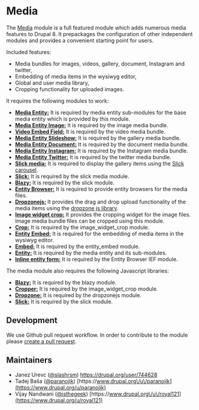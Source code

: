 # Media

The [Media](https://github.com/drupal-media/media) module is a full featured module which adds numerous media features to Drupal 8. It prepackages the configuration of other independent modules and provides a convenient starting point for users.

Included features:

* Media bundles for images, videos, gallery, document, Instagram and twitter,
* Embedding of media items in the wysiwyg editor,
* Global and user media library,
* Cropping functionality for uploaded images.

It requires the following modules to work:

* [**Media Entity:**](../media_entity/intro.md) It is required by media entity sub-modules for the base media entity which is provided by this module.
* [**Media Entity Image:**](../media_entity/image.md) It is required by the image media bundle.
* [**Video Embed Field:**](https://www.drupal.org/project/video_embed_field) It is required by the video media bundle.
* [**Media Entity Slideshow:**](../media_entity/slideshow.md) It is required by the gallery media bundle.
* [**Media Entity Document:**](../media_entity/document.md) It is required by the document media bundle.
* [**Media Entity Instagram:**](../media_entity/instagram.md) It is required by the Instagram media bundle.
* [**Media Entity Twitter:**](../media_entity/twitter.md) It is required by the twitter media bundle.
* [**Slick media:**](https://www.drupal.org/project/slick_media) It is required to display the gallery items using the [Slick carousel](http://kenwheeler.github.io/slick/).
* [**Slick:**](https://www.drupal.org/project/slick) It is required by the slick media module.
* [**Blazy:**](https://www.drupal.org/project/blazy) It is required by the slick module.
* [**Entity Browser:**](../entity_browser/intro.md) It is required to provide entity browsers for the media files.
* [**Dropzonejs:**](https://www.drupal.org/project/dropzonejs) It provides the drag and drop upload functionality of the media items using the [dropzone js library](http://www.dropzonejs.com/).
* [**Image widget crop:**](https://www.drupal.org/project/image_widget_crop) It provides the cropping widget for the image files. Image media bundle files can be cropped using this module.
* [**Crop:**](../crop/intro.md) It is required by the image\_widget\_crop module.
* [**Entity Embed:**](https://www.drupal.org/project/entity_embed) It is required for the embedding of media items in the wysiwyg editor.
* [**Embed:**](https://www.drupal.org/project/embed) It is required by the entity\_embed module.
* [**Entity:**](https://www.drupal.org/project/entity) It is required by the media entity and its sub-modules.
* [**Inline entity form:**](https://www.drupal.org/project/inline_entity_form) It is required by the Entity Browser IEF module.

The media module also requires the following Javascript libraries:

* [**Blazy:**](https://github.com/dinbror/blazy) It is required by the blazy module.
* [**Cropper:**](https://github.com/fengyuanchen/cropper) It is required by the image\_widget\_crop module.
* [**Dropzone:**](https://github.com/enyo/dropzone) It is required by the dropzonejs module.
* [**Slick:**](https://github.com/kenwheeler/slick/) It is required by the slick module.

## Development

We use Github pull request workflow. In order to contribute to the module please [create a pull request](https://github.com/drupal-media/media/compare).

## Maintainers

* Janez Urevc \([@slashrsm](https://github.com/slashrsm)\) [https:\/\/drupal.org\/user\/744628](https://drupal.org/user/744628)
* Tadej Baša \([@paranojik](https://github.com/paranojik)\) [https:\/\/www.drupal.org\/u\/paranojik](https://www.drupal.org/u/paranojik)
* Vijay Nandwani \([@isthegeek](https://github.com/isthegeek)\) [https:\/\/www.drupal.org\/u\/royal121](https://www.drupal.org/u/royal121)

